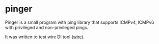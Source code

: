 # pinger

Pinger is a small program with ping library that supports ICMPv4, ICMPv6 with privileged and non-privileged pings.

It was written to test wire DI tool ([wire](https://github.com/google/wire)).
